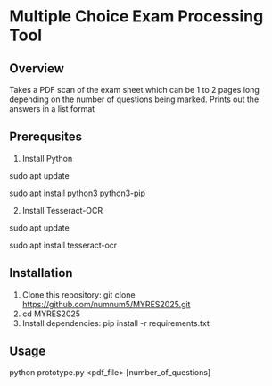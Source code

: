 # Multiple Choice Exam Processing Tool

## Overview
Takes a PDF scan of the exam sheet which can be 1 to 2 pages long depending on the number of questions being marked.
Prints out the answers in a list format

## Prerequsites
1. Install Python

sudo apt update

sudo apt install python3 python3-pip

2. Install Tesseract-OCR

sudo apt update

sudo apt install tesseract-ocr

## Installation
1. Clone this repository:
git clone https://github.com/numnum5/MYRES2025.git
2. cd MYRES2025
3. Install dependencies:
pip install -r requirements.txt

## Usage
python prototype.py <pdf_file> [number_of_questions]
